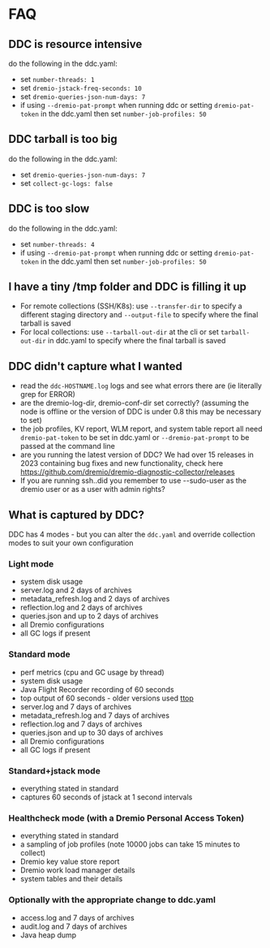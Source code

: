 # FAQ

## DDC is resource intensive

do the following in the ddc.yaml:

* set `number-threads: 1`
* set `dremio-jstack-freq-seconds: 10`
* set `dremio-queries-json-num-days: 7`
* if using `--dremio-pat-prompt` when running ddc or setting `dremio-pat-token` in the ddc.yaml then set `number-job-profiles: 50`

## DDC tarball is too big

do the following in the ddc.yaml:

* set `dremio-queries-json-num-days: 7`
* set `collect-gc-logs: false`

## DDC is too slow

do the following in the ddc.yaml:

* set `number-threads: 4`
* if using `--dremio-pat-prompt` when running ddc or setting `dremio-pat-token` in the ddc.yaml then set `number-job-profiles: 50`

## I have a tiny /tmp folder and DDC is filling it up

* For remote collections (SSH/K8s): use `--transfer-dir` to specify a different staging directory and `--output-file` to specify where the final tarball is saved
* For local collections: use `--tarball-out-dir` at the cli or set `tarball-out-dir` in ddc.yaml to specify where the final tarball is saved

## DDC didn't capture what I wanted

* read the `ddc-HOSTNAME.log` logs and see what errors there are (ie literally grep for ERROR)
* are the dremio-log-dir, dremio-conf-dir set correctly? (assuming the node is offline or the version of DDC is under 0.8 this may be necessary to set)
* the job profiles, KV report, WLM report, and system table report all need `dremio-pat-token` to be set in ddc.yaml or `--dremio-pat-prompt` to be passed at the command line
* are you running the latest version of DDC? We had over 15 releases  in 2023 containing bug fixes and new functionality, check here https://github.com/dremio/dremio-diagnostic-collector/releases
* If you are running ssh..did you remember to use --sudo-user as the dremio user or as a user with admin rights?

## What is captured by DDC?

DDC has 4 modes - but you can alter the `ddc.yaml` and override collection modes to suit your own configuration

### Light mode

* system disk usage
* server.log and 2 days of archives
* metadata\_refresh.log and 2 days of archives
* reflection.log and 2 days of archives
* queries.json and up to 2 days of archives
* all Dremio configurations
* all GC logs if present

### Standard mode

* perf metrics (cpu and GC usage by thread)
* system disk usage
* Java Flight Recorder recording of 60 seconds
* top output of 60 seconds - older versions used [ttop](https://github.com/aragozin/jvm-tools/blob/master/sjk-core/docs/TTOP.md)
* server.log and 7 days of archives
* metadata\_refresh.log and 7 days of archives
* reflection.log and 7 days of archives
* queries.json and up to 30 days of archives 
* all Dremio configurations
* all GC logs if present

### Standard+jstack mode

* everything stated in standard
* captures 60 seconds of jstack at 1 second intervals

### Healthcheck mode (with a Dremio Personal Access Token)

* everything stated in standard
* a sampling of job profiles (note 10000 jobs can take 15 minutes to collect)
* Dremio key value store report
* Dremio work load manager details
* system tables and their details

### Optionally with the appropriate change to ddc.yaml

* access.log and 7 days of archives
* audit.log and 7 days of archives
* Java heap dump


